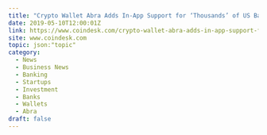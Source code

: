 ```yaml
---
title: "Crypto Wallet Abra Adds In-App Support for ‘Thousands’ of US Banks"
date: 2019-05-10T12:00:01Z
link: https://www.coindesk.com/crypto-wallet-abra-adds-in-app-support-for-thousands-of-us-banks?utm_medium=RSS&utm_source=hune
site: www.coindesk.com
topic: json:"topic"
category:
  - News
  - Business News
  - Banking
  - Startups
  - Investment
  - Banks
  - Wallets
  - Abra
draft: false
---
```

